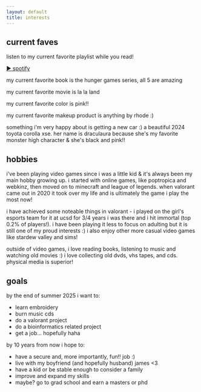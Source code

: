 ```yaml
---
layout: default
title: interests
---
```


## current faves

listen to my current favorite playlist while you read!

<a href="https://open.spotify.com/playlist/your-playlist-id" target="_blank" class="spotify-button">
  ▶ spotify
</a>


my current favorite book is the hunger games series, all 5 are amazing

my current favorite movie is la la land

my current favorite color is pink!!

my current favorite makeup product is anything by rhode :)

something i'm very happy about is getting a new car :) a beautiful 2024 toyota corolla xse. her name is draculaura because she's my favorite monster high character & she's black and pink!!

## hobbies

i've been playing video games since i was a little kid & it's always been my main hobby growing up. i started with online games, like poptropica and webkinz, then moved on to minecraft and league of legends. when valorant came out in 2020 it took over my life and is ultimately the game i play the most now!

i have achieved some noteable things in valorant - i played on the girl's esports team for it at ucsd for 3/4 years i was there and i hit immortal (top 0.2% of players!). i have been playing it less to focus on adulting but it is still one of my proud interests :)
i also enjoy other more casual video games like stardew valley and sims!

outside of video games, i love reading books, listening to music and watching old movies :) i love collecting old dvds, vhs tapes, and cds. physical media is superior!

## goals

by the end of summer 2025 i want to:

- learn embroidery
- burn music cds
- do a valorant project
- do a bioinformatics related project
- get a job... hopefully haha

by 10 years from now i hope to:

- have a secure and, more importantly, fun!! job :) 
- live with my boyfriend (and hopefully husband) james <3 
- have a kid or be stable enough to consider a family
- improve and expand my skills
- maybe? go to grad school and earn a masters or phd 